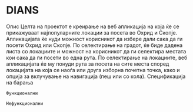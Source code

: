 # DIANS
Опис
Целта на проектот е креирање на веб апликација на која ќе се прикажуваат најпопуларните локации за посета во Охрид и Скопје. Апликацијата ќе нуди можност корисникот да избере дали сака да ги посети Охрид или Скопје. По селектирање на градот, ќе биде дадена листа со локациите и можност на корисникот да ги селектира местата кои сака да ги посети во една рута. По селектирање на локациите, веб апликацијата ќе му понуди рута за посета на сите места според локацијата на која се наоѓа или друга изборна почетна точка, како и опција за вклучување на навигација (пеш или со кола). 
    Спецификација на барања

    Функционални

    Нефункционални
